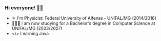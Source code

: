### Hi everyone! 👋🏻

- ⚛️ I'm Physicist: Federal University of Alfenas - UNIFAL/MG (2014/2018)
- 👨🏻‍💻 I am now studying for a Bachelor's degree in Computer Science at UNIFAL/MG (2023/2027)
- </> Learning Java
